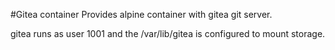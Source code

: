 #Gitea container
Provides alpine container with gitea git server.


gitea runs as user 1001 and the /var/lib/gitea is configured to mount storage.
